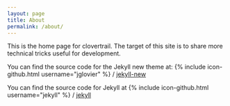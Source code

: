 ```yaml
---
layout: page
title: About
permalink: /about/
---
```


This is the home page for clovertrail. The target of this site is to share more technical tricks useful for development.

You can find the source code for the Jekyll new theme at:
{% include icon-github.html username="jglovier" %} /
[jekyll-new](https://github.com/jglovier/jekyll-new)

You can find the source code for Jekyll at
{% include icon-github.html username="jekyll" %} /
[jekyll](https://github.com/jekyll/jekyll)
